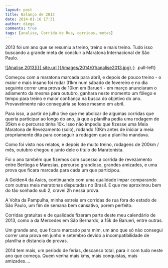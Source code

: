 ```yaml
---
layout: post
title: Balanço de 2013
date: 2014-01-16 17:31
author: diego
comments: true
tags: [analise, Corrida de Rua, corridas, metas]
---
```

2013 foi um ano que se resumiu a treino, treino e mais treino. Tudo isso buscando a grande meta de concluir a Maratona Internacional de São Paulo. 

<a href="/images/2014/01/analise2013_big.jpg">
![Analise 2013]({{ site.url }}/images/2014/01/analise2013.jpg)
</a>
{: .pull-left}

Começou com a maratona marcada para abril, e depois de pouco treino - o maior e mais insano foi rodar 31km num sábado de fevereiro e no dia seguinte correr uma prova de 10km em Barueri - em março anunciaram o adiamento da mesma para outubro, ganhara neste momento um fôlego e tempo para treino e maior confiança na busca do objetivo do ano. Provavelmente não conseguiria se fosse mesmo em abril.

Para isso, a partir de julho tive que me abdicar de algumas corridas que queria participar ao longo do ano, já que a planilha pedia uma rodagem de 35km e o percurso tinha 10k. Isso não impediu que fizesse uma Meia Maratona de Revezamento (solo), rodando 10Km antes de iniciar a meia propriamente dita para conseguir a rodagem que a planilha mandava.

Como foi visto nos relatos, e depois de muito treino, rodagens de 200km / mês, outubro chegou e junto dele o titulo de Maratonista.

Foi o ano também que fizemos com sucesso a corrida de revezamento entre Bertioga e Maresias, percurso grandioso, grandes amizades, e uma prova que ficara marcada para cada um que participou.

A Golden4 da Asics, continuando com uma qualidade impar comparando com outras meia maratonas disputadas no Brasil. E que me aproximou bem do tão sonhado sub 2, cravei 2h nessa prova.

A Volta da Pampulha, minha estreia em corridas de rua fora do estado de São Paulo, um fim de semana bem cansativo, porem perfeito.

Corridas gratuitas e de qualidade fizeram parte deste meu calendário de 2013, como a da Mercedes em São Bernardo, a 15k de Barueri, entre outras.

Um grande ano, que ficara marcado para mim, um ano que só não consegui correr uma prova em junho e setembro devido a incompatibilidade de planilha e distancia de provas.

2014 tem mais, um período de ferias, descanso total, para ir com tudo neste ano que começa. Quem venha mais kms, mais conquistas, mais amizades…. 

